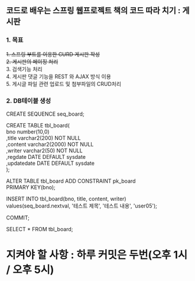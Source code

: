 ## 코드로 배우는 스프링 웹프로젝트 책의 코드 따라 치기 : 게시판

### 1. 목표
~~1. 스프링 부트를 이용한 CURD 게시판 작성~~  
~~2. 게시판의 페이징 처리~~   
3. 검색기능 처리  
4. 게시판 댓글 기능을 REST 와 AJAX 방식 이용   
5. 게시글 파일 관련 업로드 및 첨부파일의 CRUD처리   

### 2. DB테이블 생성
CREATE SEQUENCE	seq_board;

CREATE TABLE tbl_board(   
	bno number(10,0)  
	,title varchar2(200) NOT NULL  
	,content varchar2(2000) NOT NULL  
	,writer varchar2(50) NOT NULL  
	,regdate DATE DEFAULT sysdate  
	,updatedate DATE DEFAULT sysdate   
);

ALTER TABLE tbl_board ADD CONSTRAINT pk_board   
PRIMARY KEY(bno);

INSERT INTO tbl_board(bno, title, content, writer)    
values(seq_board.nextval, '테스트 제목', '테스트 내용', 'user05');

COMMIT;

SELECT * FROM tbl_board;



# 지켜야 할 사항 : 하루 커밋은 두번(오후 1시 / 오후 5시)
